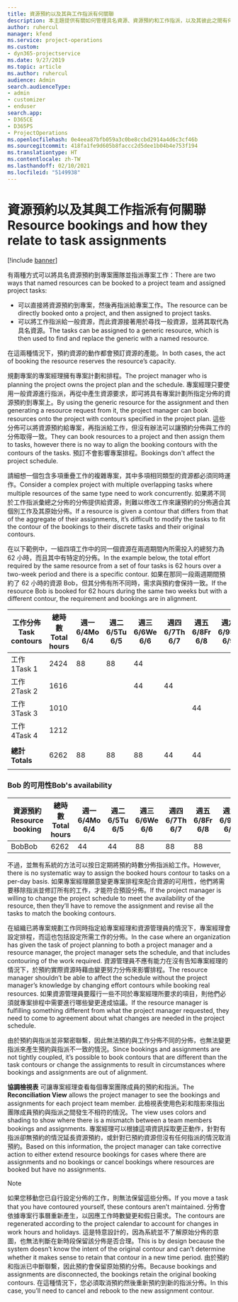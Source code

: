 ```yaml
---
title: 資源預約以及其與工作指派有何關聯
description: 本主題提供有關如何管理具名資源、資源預約和工作指派，以及其彼此之間有何關聯的資訊。
author: ruhercul
manager: kfend
ms.service: project-operations
ms.custom:
- dyn365-projectservice
ms.date: 9/27/2019
ms.topic: article
ms.author: ruhercul
audience: Admin
search.audienceType:
- admin
- customizer
- enduser
search.app:
- D365CE
- D365PS
- ProjectOperations
ms.openlocfilehash: 0e4eea87bfb059a3c0be8ccbd2914a4d6c3cf46b
ms.sourcegitcommit: 418fa1fe9d605b8faccc2d5dee1b04b4e753f194
ms.translationtype: HT
ms.contentlocale: zh-TW
ms.lasthandoff: 02/10/2021
ms.locfileid: "5149938"
---
```

# <a name="resource-bookings-and-how-they-relate-to-task-assignments"></a><span data-ttu-id="11d13-103">資源預約以及其與工作指派有何關聯</span><span class="sxs-lookup"><span data-stu-id="11d13-103">Resource bookings and how they relate to task assignments</span></span>

[!include [banner](../includes/psa-now-project-operations.md)]

<span data-ttu-id="11d13-104">有兩種方式可以將具名資源預約到專案團隊並指派專案工作：</span><span class="sxs-lookup"><span data-stu-id="11d13-104">There are two ways that named resources can be booked to a project team and assigned project tasks:</span></span>

- <span data-ttu-id="11d13-105">可以直接將資源預約到專案，然後再指派給專案工作。</span><span class="sxs-lookup"><span data-stu-id="11d13-105">The resource can be directly booked onto a project, and then assigned to project tasks.</span></span>
- <span data-ttu-id="11d13-106">可以將工作指派給一般資源，而此資源接著用於尋找一般資源，並將其取代為具名資源。</span><span class="sxs-lookup"><span data-stu-id="11d13-106">The tasks can be assigned to a generic resource, which is then used to find and replace the generic with a named resource.</span></span> 

<span data-ttu-id="11d13-107">在這兩種情況下，預約資源的動作都會預訂資源的產能。</span><span class="sxs-lookup"><span data-stu-id="11d13-107">In both cases, the act of booking the resource reserves the resource’s capacity.</span></span>

<span data-ttu-id="11d13-108">規劃專案的專案經理擁有專案計劃和排程。</span><span class="sxs-lookup"><span data-stu-id="11d13-108">The project manager who is planning the project owns the project plan and the schedule.</span></span> <span data-ttu-id="11d13-109">專案經理只要使用一般資源進行指派，再從中產生資源要求，即可將具有專案計劃所指定分佈的資源預約到專案上。</span><span class="sxs-lookup"><span data-stu-id="11d13-109">By using the generic resource for the assignment and then generating a resource request from it, the project manager can book resources onto the project with contours specified in the project plan.</span></span> <span data-ttu-id="11d13-110">這些分佈可以將資源預約給專案，再指派給工作，但沒有辦法可以讓預約分佈與工作的分佈取得一致。</span><span class="sxs-lookup"><span data-stu-id="11d13-110">They can book resources to a project and then assign them to tasks, however there is no way to align the booking contours with the contours of the tasks.</span></span> <span data-ttu-id="11d13-111">預訂不會影響專案排程。</span><span class="sxs-lookup"><span data-stu-id="11d13-111">Bookings don't affect the project schedule.</span></span>

<span data-ttu-id="11d13-112">請細想一個包含多項重疊工作的複雜專案，其中多項相同類型的資源都必須同時運作。</span><span class="sxs-lookup"><span data-stu-id="11d13-112">Consider a complex project with multiple overlapping tasks where multiple resources of the same type need to work concurrently.</span></span> <span data-ttu-id="11d13-113">如果將不同於工作指派彙總之分佈的分佈提供給資源，則難以修改工作來讓預約的分佈適合其個別工作及其原始分佈。</span><span class="sxs-lookup"><span data-stu-id="11d13-113">If a resource is given a contour that differs from that of the aggregate of their assignments, it’s difficult to modify the tasks to fit the contour of the bookings to their discrete tasks and their original contours.</span></span>

<span data-ttu-id="11d13-114">在以下範例中，一組四項工作中的同一個資源在兩週期間內所需投入的總努力為 62 小時，而且其中有特定的分佈。</span><span class="sxs-lookup"><span data-stu-id="11d13-114">In the example below, the total effort required by the same resource from a set of four tasks is 62 hours over a two-week period and there is a specific contour.</span></span> <span data-ttu-id="11d13-115">如果在那同一段兩週期間預約了 62 小時的資源 Bob，但其分佈有所不同時，需求與預約會保持一致。</span><span class="sxs-lookup"><span data-stu-id="11d13-115">If the resource Bob is booked for 62 hours during the same two weeks but with a different contour, the requirement and bookings are in alignment.</span></span>

| <span data-ttu-id="11d13-116">**工作分佈**</span><span class="sxs-lookup"><span data-stu-id="11d13-116">**Task contours**</span></span>    | <span data-ttu-id="11d13-117">**總時數**</span><span class="sxs-lookup"><span data-stu-id="11d13-117">**Total hours**</span></span> | <span data-ttu-id="11d13-118">週一 6/4</span><span class="sxs-lookup"><span data-stu-id="11d13-118">Mo 6/4</span></span> | <span data-ttu-id="11d13-119">週二 6/5</span><span class="sxs-lookup"><span data-stu-id="11d13-119">Tu 6/5</span></span> | <span data-ttu-id="11d13-120">週三 6/6</span><span class="sxs-lookup"><span data-stu-id="11d13-120">We 6/6</span></span> | <span data-ttu-id="11d13-121">週四 6/7</span><span class="sxs-lookup"><span data-stu-id="11d13-121">Th 6/7</span></span> | <span data-ttu-id="11d13-122">週五 6/8</span><span class="sxs-lookup"><span data-stu-id="11d13-122">Fr 6/8</span></span> | <span data-ttu-id="11d13-123">週六 6/9</span><span class="sxs-lookup"><span data-stu-id="11d13-123">Sa 6/9</span></span> | <span data-ttu-id="11d13-124">週日 6/10</span><span class="sxs-lookup"><span data-stu-id="11d13-124">Su 6/10</span></span> | <span data-ttu-id="11d13-125">週一 6/11</span><span class="sxs-lookup"><span data-stu-id="11d13-125">Mo 6/11</span></span> | <span data-ttu-id="11d13-126">週二 6/12</span><span class="sxs-lookup"><span data-stu-id="11d13-126">Tu 6/12</span></span> | <span data-ttu-id="11d13-127">週三 6/13</span><span class="sxs-lookup"><span data-stu-id="11d13-127">We 6/13</span></span> | <span data-ttu-id="11d13-128">週四 6/14</span><span class="sxs-lookup"><span data-stu-id="11d13-128">Th 6/14</span></span> | <span data-ttu-id="11d13-129">週五 6/15</span><span class="sxs-lookup"><span data-stu-id="11d13-129">Fr 6/15</span></span> |
|----------------------|-----------------|--------|--------|--------|--------|--------|--------|---------|---------|---------|---------|---------|---------|
| <span data-ttu-id="11d13-130">工作 1</span><span class="sxs-lookup"><span data-stu-id="11d13-130">Task 1</span></span>               | <span data-ttu-id="11d13-131">24</span><span class="sxs-lookup"><span data-stu-id="11d13-131">24</span></span>              | <span data-ttu-id="11d13-132">8</span><span class="sxs-lookup"><span data-stu-id="11d13-132">8</span></span>      | <span data-ttu-id="11d13-133">8</span><span class="sxs-lookup"><span data-stu-id="11d13-133">8</span></span>      | <span data-ttu-id="11d13-134">4</span><span class="sxs-lookup"><span data-stu-id="11d13-134">4</span></span>      |        |        |        |         |         |         | <span data-ttu-id="11d13-135">4</span><span class="sxs-lookup"><span data-stu-id="11d13-135">4</span></span>       |         |         |
| <span data-ttu-id="11d13-136">工作 2</span><span class="sxs-lookup"><span data-stu-id="11d13-136">Task 2</span></span>               | <span data-ttu-id="11d13-137">16</span><span class="sxs-lookup"><span data-stu-id="11d13-137">16</span></span>              |        |        | <span data-ttu-id="11d13-138">4</span><span class="sxs-lookup"><span data-stu-id="11d13-138">4</span></span>      | <span data-ttu-id="11d13-139">4</span><span class="sxs-lookup"><span data-stu-id="11d13-139">4</span></span>      |        |        |         | <span data-ttu-id="11d13-140">8</span><span class="sxs-lookup"><span data-stu-id="11d13-140">8</span></span>       |         |         |         |         |
| <span data-ttu-id="11d13-141">工作 3</span><span class="sxs-lookup"><span data-stu-id="11d13-141">Task 3</span></span>               | <span data-ttu-id="11d13-142">10</span><span class="sxs-lookup"><span data-stu-id="11d13-142">10</span></span>              |        |        |        |        | <span data-ttu-id="11d13-143">4</span><span class="sxs-lookup"><span data-stu-id="11d13-143">4</span></span>      |        |         |         | <span data-ttu-id="11d13-144">4</span><span class="sxs-lookup"><span data-stu-id="11d13-144">4</span></span>       |         | <span data-ttu-id="11d13-145">2</span><span class="sxs-lookup"><span data-stu-id="11d13-145">2</span></span>       |         |
| <span data-ttu-id="11d13-146">工作 4</span><span class="sxs-lookup"><span data-stu-id="11d13-146">Task 4</span></span>               | <span data-ttu-id="11d13-147">12</span><span class="sxs-lookup"><span data-stu-id="11d13-147">12</span></span>              |        |        |        |        |        |        |         |         |         | <span data-ttu-id="11d13-148">4</span><span class="sxs-lookup"><span data-stu-id="11d13-148">4</span></span>       |         | <span data-ttu-id="11d13-149">8</span><span class="sxs-lookup"><span data-stu-id="11d13-149">8</span></span>       |
|                      |                 |        |        |        |        |        |        |         |         |         |         |         |         |
| <span data-ttu-id="11d13-150">**總計**</span><span class="sxs-lookup"><span data-stu-id="11d13-150">**Totals**</span></span>           | <span data-ttu-id="11d13-151">62</span><span class="sxs-lookup"><span data-stu-id="11d13-151">62</span></span>              | <span data-ttu-id="11d13-152">8</span><span class="sxs-lookup"><span data-stu-id="11d13-152">8</span></span>      | <span data-ttu-id="11d13-153">8</span><span class="sxs-lookup"><span data-stu-id="11d13-153">8</span></span>      | <span data-ttu-id="11d13-154">8</span><span class="sxs-lookup"><span data-stu-id="11d13-154">8</span></span>      | <span data-ttu-id="11d13-155">4</span><span class="sxs-lookup"><span data-stu-id="11d13-155">4</span></span>      | <span data-ttu-id="11d13-156">4</span><span class="sxs-lookup"><span data-stu-id="11d13-156">4</span></span>      |        |         | <span data-ttu-id="11d13-157">8</span><span class="sxs-lookup"><span data-stu-id="11d13-157">8</span></span>       | <span data-ttu-id="11d13-158">4</span><span class="sxs-lookup"><span data-stu-id="11d13-158">4</span></span>       | <span data-ttu-id="11d13-159">8</span><span class="sxs-lookup"><span data-stu-id="11d13-159">8</span></span>       | <span data-ttu-id="11d13-160">2</span><span class="sxs-lookup"><span data-stu-id="11d13-160">2</span></span>       | <span data-ttu-id="11d13-161">8</span><span class="sxs-lookup"><span data-stu-id="11d13-161">8</span></span>       |
|                      |                 |        |        |        |        |        |        |         |         |         |         |

### <a name="bobs-availability"></a><span data-ttu-id="11d13-162">Bob 的可用性</span><span class="sxs-lookup"><span data-stu-id="11d13-162">Bob's availability</span></span>
| <span data-ttu-id="11d13-163">**資源預約**</span><span class="sxs-lookup"><span data-stu-id="11d13-163">**Resource   booking**</span></span> | <span data-ttu-id="11d13-164">**總時數**</span><span class="sxs-lookup"><span data-stu-id="11d13-164">**Total hours**</span></span> | <span data-ttu-id="11d13-165">週一 6/4</span><span class="sxs-lookup"><span data-stu-id="11d13-165">Mo 6/4</span></span> | <span data-ttu-id="11d13-166">週二 6/5</span><span class="sxs-lookup"><span data-stu-id="11d13-166">Tu 6/5</span></span> | <span data-ttu-id="11d13-167">週三 6/6</span><span class="sxs-lookup"><span data-stu-id="11d13-167">We 6/6</span></span> | <span data-ttu-id="11d13-168">週四 6/7</span><span class="sxs-lookup"><span data-stu-id="11d13-168">Th 6/7</span></span> | <span data-ttu-id="11d13-169">週五 6/8</span><span class="sxs-lookup"><span data-stu-id="11d13-169">Fr 6/8</span></span> | <span data-ttu-id="11d13-170">週六 6/9</span><span class="sxs-lookup"><span data-stu-id="11d13-170">Sa 6/9</span></span> | <span data-ttu-id="11d13-171">週日 6/10</span><span class="sxs-lookup"><span data-stu-id="11d13-171">Su 6/10</span></span> | <span data-ttu-id="11d13-172">週一 6/11</span><span class="sxs-lookup"><span data-stu-id="11d13-172">Mo 6/11</span></span> | <span data-ttu-id="11d13-173">週二 6/12</span><span class="sxs-lookup"><span data-stu-id="11d13-173">Tu 6/12</span></span> | <span data-ttu-id="11d13-174">週三 6/13</span><span class="sxs-lookup"><span data-stu-id="11d13-174">We 6/13</span></span> | <span data-ttu-id="11d13-175">週四 6/14</span><span class="sxs-lookup"><span data-stu-id="11d13-175">Th 6/14</span></span> | <span data-ttu-id="11d13-176">週五 6/15</span><span class="sxs-lookup"><span data-stu-id="11d13-176">Fr 6/15</span></span> |
|------------------------|-----------------|--------|--------|--------|--------|--------|--------|---------|---------|---------|---------|---------|---------|
| <span data-ttu-id="11d13-177">Bob</span><span class="sxs-lookup"><span data-stu-id="11d13-177">Bob</span></span>                    | <span data-ttu-id="11d13-178">62</span><span class="sxs-lookup"><span data-stu-id="11d13-178">62</span></span>              | <span data-ttu-id="11d13-179">4</span><span class="sxs-lookup"><span data-stu-id="11d13-179">4</span></span>      | <span data-ttu-id="11d13-180">4</span><span class="sxs-lookup"><span data-stu-id="11d13-180">4</span></span>      | <span data-ttu-id="11d13-181">8</span><span class="sxs-lookup"><span data-stu-id="11d13-181">8</span></span>      | <span data-ttu-id="11d13-182">8</span><span class="sxs-lookup"><span data-stu-id="11d13-182">8</span></span>      | <span data-ttu-id="11d13-183">8</span><span class="sxs-lookup"><span data-stu-id="11d13-183">8</span></span>      |        |         | <span data-ttu-id="11d13-184">4</span><span class="sxs-lookup"><span data-stu-id="11d13-184">4</span></span>       | <span data-ttu-id="11d13-185">4</span><span class="sxs-lookup"><span data-stu-id="11d13-185">4</span></span>       | <span data-ttu-id="11d13-186">8</span><span class="sxs-lookup"><span data-stu-id="11d13-186">8</span></span>       | <span data-ttu-id="11d13-187">8</span><span class="sxs-lookup"><span data-stu-id="11d13-187">8</span></span>       | <span data-ttu-id="11d13-188">6</span><span class="sxs-lookup"><span data-stu-id="11d13-188">6</span></span>       |

<span data-ttu-id="11d13-189">不過，並無有系統的方法可以按日定期將預約時數分佈指派給工作。</span><span class="sxs-lookup"><span data-stu-id="11d13-189">However, there is no systematic way to assign the booked hours contour to tasks on a per-day basis.</span></span> <span data-ttu-id="11d13-190">如果專案經理願意變更專案排程來配合資源的可用性，他們將需要移除指派並修訂所有的工作，才能符合預設分佈。</span><span class="sxs-lookup"><span data-stu-id="11d13-190">If the project manager is willing to change the project schedule to meet the availability of the resource, then they’ll have to remove the assignment and revise all the tasks to match the booking contours.</span></span>

<span data-ttu-id="11d13-191">在組織已將專案規劃工作同時指定給專案經理和資源管理員的情況下，專案經理會設定排程，而這也包括設定所需工作的分佈。</span><span class="sxs-lookup"><span data-stu-id="11d13-191">In the case where an organization has given the task of project planning to both a project manager and a resource manager, the project manager sets the schedule, and that includes contouring of the work required.</span></span> <span data-ttu-id="11d13-192">資源管理員不應有能力在沒有告知專案經理的情況下，於預約實際資源時藉由變更努力分佈來影響排程。</span><span class="sxs-lookup"><span data-stu-id="11d13-192">The resource manager shouldn’t be able to affect the schedule without the project manager’s knowledge by changing effort contours while booking real resources.</span></span> <span data-ttu-id="11d13-193">如果資源管理員要履行一些不同於專案經理所要求的項目，則他們必須就專案排程中需要進行哪些變更達成協議。</span><span class="sxs-lookup"><span data-stu-id="11d13-193">If the resource manager is fulfilling something different from what the project manager requested, they need to come to agreement about what changes are needed in the project schedule.</span></span>

<span data-ttu-id="11d13-194">由於預約與指派並非緊密聯繫，因此無法預約與工作分佈不同的分佈，也無法變更指派來產生預約與指派不一致的情況。</span><span class="sxs-lookup"><span data-stu-id="11d13-194">Since bookings and assignments are not tightly coupled, it’s possible to book contours that are different than the task contours or change the assignments to result in circumstances where bookings and assignments are out of alignment.</span></span>

<span data-ttu-id="11d13-195">**協調檢視表** 可讓專案經理查看每個專案團隊成員的預約和指派。</span><span class="sxs-lookup"><span data-stu-id="11d13-195">The **Reconciliation View** allows the project manager to see the bookings and assignments for each project team member.</span></span> <span data-ttu-id="11d13-196">此檢視表使用色彩和陰影來指出團隊成員預約與指派之間發生不相符的情況。</span><span class="sxs-lookup"><span data-stu-id="11d13-196">The view uses colors and shading to show where there is a mismatch between a team members bookings and assignments.</span></span> <span data-ttu-id="11d13-197">專案經理可以根據這項資訊採取更正動作，針對有指派卻無預約的情況延長資源預約，或針對已預約資源但沒有任何指派的情況取消預約。</span><span class="sxs-lookup"><span data-stu-id="11d13-197">Based on this information, the project manager can take corrective action to either extend resource bookings for cases where there are assignments and no bookings or cancel bookings where resources are booked but have no assignments.</span></span>

> [!NOTE]
> <span data-ttu-id="11d13-198">如果您移動您已自行設定分佈的工作，則無法保留這些分佈。</span><span class="sxs-lookup"><span data-stu-id="11d13-198">If you move a task that you have contoured yourself, these contours aren’t maintained.</span></span> <span data-ttu-id="11d13-199">分佈會依據專案行事曆重新產生，以因應工作時數變更和假日需求。</span><span class="sxs-lookup"><span data-stu-id="11d13-199">The contours are regenerated according to the project calendar to account for changes in work hours and holidays.</span></span> <span data-ttu-id="11d13-200">這是特意設計的，因為系統並不了解原始分佈的意圖，也無法判斷在新時段保留該分佈是否合理。</span><span class="sxs-lookup"><span data-stu-id="11d13-200">This is by design because the system doesn’t know the intent of the original contour and can’t determine whether it makes sense to retain that contour in a new time period.</span></span> <span data-ttu-id="11d13-201">由於預約和指派已中斷聯繫，因此預約會保留原始預約分佈。</span><span class="sxs-lookup"><span data-stu-id="11d13-201">Because bookings and assignments are disconnected, the bookings retain the original booking contours.</span></span> <span data-ttu-id="11d13-202">在這種情況下，您必須取消預約然後重新預約到新的指派分佈。</span><span class="sxs-lookup"><span data-stu-id="11d13-202">In this case, you’ll need to cancel and rebook to the new assignment contour.</span></span>

